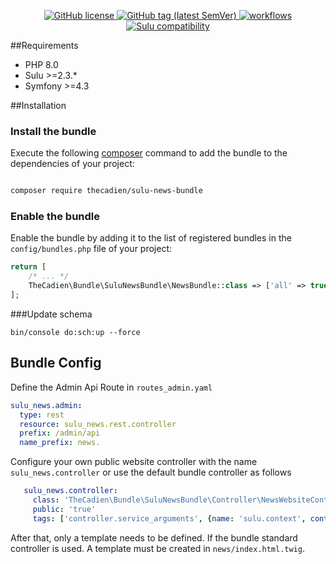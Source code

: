 
<p align="center">
    <a href="https://github.com/sulu/sulu/blob/master/LICENSE" target="_blank">
        <img src="https://img.shields.io/github/license/thecadien/sulunewsbundle?style=flat-square" alt="GitHub license">
    </a>
    <a href="https://github.com/sulu/sulu/releases" target="_blank">
        <img src="https://img.shields.io/github/v/tag/thecadien/sulunewsbundle?style=flat-square" alt="GitHub tag (latest SemVer)">
    </a>
    <a href="https://github.com/TheCadien/SuluNewsBundle/actions" target="_blank">
        <img src="https://img.shields.io/github/workflow/status/thecadien/sulunewsbundle/PHP?style=flat-square" alt="workflows">
    </a>    
    <a href="https://github.com/sulu/sulu/releases" target="_blank">
        <img src="https://img.shields.io/badge/sulu%20compatibility-%3E=2.3-52b6ca.svg" alt="Sulu compatibility">
    </a>    
</p>

##Requirements

* PHP 8.0
* Sulu >=2.3.*
* Symfony >=4.3

##Installation

### Install the bundle 

Execute the following [composer](https://getcomposer.org/) command to add the bundle to the dependencies of your 
project:

```bash

composer require thecadien/sulu-news-bundle

```

### Enable the bundle 
 
 Enable the bundle by adding it to the list of registered bundles in the `config/bundles.php` file of your project:
 
 ```php
 return [
     /* ... */
     TheCadien\Bundle\SuluNewsBundle\NewsBundle::class => ['all' => true],
 ];
 ```

###Update schema
```shell script
bin/console do:sch:up --force
```

## Bundle Config
    
Define the Admin Api Route in `routes_admin.yaml`
```yaml
sulu_news.admin:
  type: rest
  resource: sulu_news.rest.controller
  prefix: /admin/api
  name_prefix: news.
```

Configure your own public website controller with the name `sulu_news.controller` or use the default bundle controller as follows
 ```yaml
    sulu_news.controller:
      class: 'TheCadien\Bundle\SuluNewsBundle\Controller\NewsWebsiteController'
      public: 'true'
      tags: ['controller.service_arguments', {name: 'sulu.context', context: 'website'}]
 ```

After that, only a template needs to be defined.
If the bundle standard controller is used. A template must be created in `news/index.html.twig`.